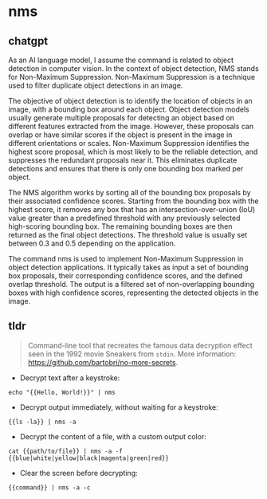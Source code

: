 # nms 
## chatgpt 
As an AI language model, I assume the command is related to object detection in computer vision. In the context of object detection, NMS stands for Non-Maximum Suppression. Non-Maximum Suppression is a technique used to filter duplicate object detections in an image.

The objective of object detection is to identify the location of objects in an image, with a bounding box around each object. Object detection models usually generate multiple proposals for detecting an object based on different features extracted from the image. However, these proposals can overlap or have similar scores if the object is present in the image in different orientations or scales. Non-Maximum Suppression identifies the highest score proposal, which is most likely to be the reliable detection, and suppresses the redundant proposals near it. This eliminates duplicate detections and ensures that there is only one bounding box marked per object.

The NMS algorithm works by sorting all of the bounding box proposals by their associated confidence scores. Starting from the bounding box with the highest score, it removes any box that has an intersection-over-union (IoU) value greater than a predefined threshold with any previously selected high-scoring bounding box. The remaining bounding boxes are then returned as the final object detections. The threshold value is usually set between 0.3 and 0.5 depending on the application.

The command nms is used to implement Non-Maximum Suppression in object detection applications. It typically takes as input a set of bounding box proposals, their corresponding confidence scores, and the defined overlap threshold. The output is a filtered set of non-overlapping bounding boxes with high confidence scores, representing the detected objects in the image. 

## tldr 
 
> Command-line tool that recreates the famous data decryption effect seen in the 1992 movie Sneakers from `stdin`.
> More information: <https://github.com/bartobri/no-more-secrets>.

- Decrypt text after a keystroke:

`echo "{{Hello, World!}}" | nms`

- Decrypt output immediately, without waiting for a keystroke:

`{{ls -la}} | nms -a`

- Decrypt the content of a file, with a custom output color:

`cat {{path/to/file}} | nms -a -f {{blue|white|yellow|black|magenta|green|red}}`

- Clear the screen before decrypting:

`{{command}} | nms -a -c`
